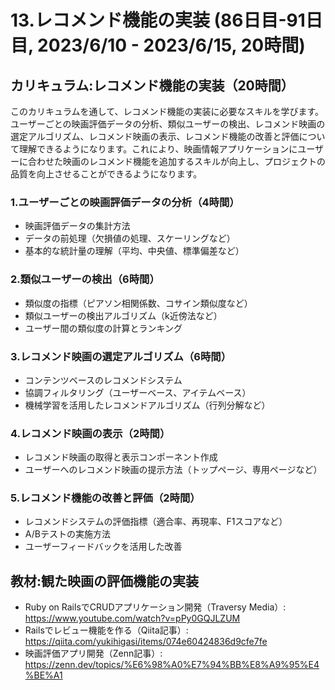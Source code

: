 # 13.レコメンド機能の実装 (86日目-91日目, 2023/6/10 - 2023/6/15, 20時間)


## カリキュラム:レコメンド機能の実装（20時間）
このカリキュラムを通して、レコメンド機能の実装に必要なスキルを学びます。ユーザーごとの映画評価データの分析、類似ユーザーの検出、レコメンド映画の選定アルゴリズム、レコメンド映画の表示、レコメンド機能の改善と評価について理解できるようになります。これにより、映画情報アプリケーションにユーザーに合わせた映画のレコメンド機能を追加するスキルが向上し、プロジェクトの品質を向上させることができるようになります。
### 1.ユーザーごとの映画評価データの分析（4時間）
- 映画評価データの集計方法
- データの前処理（欠損値の処理、スケーリングなど）
- 基本的な統計量の理解（平均、中央値、標準偏差など）
### 2.類似ユーザーの検出（6時間）
- 類似度の指標（ピアソン相関係数、コサイン類似度など）
- 類似ユーザーの検出アルゴリズム（k近傍法など）
- ユーザー間の類似度の計算とランキング
### 3.レコメンド映画の選定アルゴリズム（6時間）
- コンテンツベースのレコメンドシステム
- 協調フィルタリング（ユーザーベース、アイテムベース）
- 機械学習を活用したレコメンドアルゴリズム（行列分解など）
### 4.レコメンド映画の表示（2時間）
- レコメンド映画の取得と表示コンポーネント作成
- ユーザーへのレコメンド映画の提示方法（トップページ、専用ページなど）
### 5.レコメンド機能の改善と評価（2時間）
- レコメンドシステムの評価指標（適合率、再現率、F1スコアなど）
- A/Bテストの実施方法
- ユーザーフィードバックを活用した改善


## 教材:観た映画の評価機能の実装
- Ruby on RailsでCRUDアプリケーション開発（Traversy Media）: https://www.youtube.com/watch?v=pPy0GQJLZUM
- Railsでレビュー機能を作る（Qiita記事）: https://qiita.com/yukihigasi/items/074e60424836d9cfe7fe
- 映画評価アプリ開発（Zenn記事）: https://zenn.dev/topics/%E6%98%A0%E7%94%BB%E8%A9%95%E4%BE%A1

